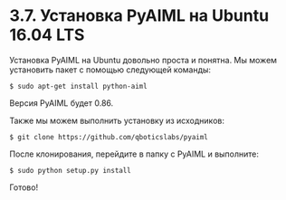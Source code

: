 # 3.7. Установка PyAIML на Ubuntu 16.04 LTS

Установка PyAIML на Ubuntu довольно проста и понятна. Мы можем установить пакет с помощью следующей команды:

```text
$ sudo apt-get install python-aiml
```

Версия PyAIML будет 0.86.

Также мы можем выполнить установку из исходников:

```text
$ git clone https://github.com/qboticslabs/pyaiml
```

После клонирования, перейдите в папку с PyAIML и выполните:

```text
$ sudo python setup.py install
```

Готово!

